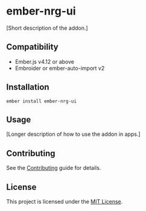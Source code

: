 # ember-nrg-ui

[Short description of the addon.]

## Compatibility

- Ember.js v4.12 or above
- Embroider or ember-auto-import v2

## Installation

```
ember install ember-nrg-ui
```

## Usage

[Longer description of how to use the addon in apps.]

## Contributing

See the [Contributing](CONTRIBUTING.md) guide for details.

## License

This project is licensed under the [MIT License](LICENSE.md).
